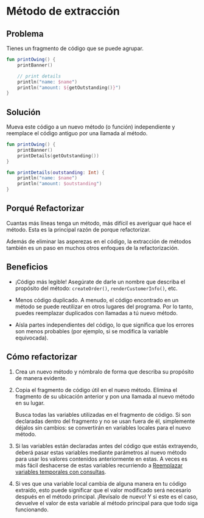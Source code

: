 # Método de extracción

## Problema

Tienes un fragmento de código que se puede agrupar.

```Kotlin
fun printOwing() {
    printBanner()

    // print details
    println("name: $name")
    println("amount: ${getOutstanding()}")
}
```

## Solución

Mueva este código a un nuevo método (o función) independiente y reemplace el código antiguo por una llamada al método.

```Kotlin
fun printOwing() {
    printBanner()
    printDetails(getOutstanding())
}

fun printDetails(outstanding: Int) {
    println("name: $name")
    println("amount: $outstanding")
}
```

## Porqué Refactorizar

Cuantas más líneas tenga un método, más difícil es averiguar qué hace el método. Esta es la principal razón de porque refactorizar.

Además de eliminar las asperezas en el código, la extracción de métodos también es un paso en muchos otros enfoques de la refactorización.

## Beneficios

* ¡Código más legible! Asegúrate de darle un nombre que describa el propósito del método: `createOrder()`, `renderCustomerInfo()`, etc.


* Menos código duplicado. A menudo, el código encontrado en un método se puede reutilizar en otros lugares del programa. Por lo tanto, puedes reemplazar duplicados con llamadas a tú nuevo método.


* Aísla partes independientes del código, lo que significa que los errores son menos probables (por ejemplo, si se modifica la variable equivocada).

## Cómo refactorizar

1. Crea un nuevo método y nómbralo de forma que describa su propósito de manera evidente.


2. Copia el fragmento de código útil en el nuevo método. Elimina el fragmento de su ubicación anterior y pon una llamada al nuevo método en su lugar.

     Busca todas las variables utilizadas en el fragmento de código. Si son declaradas dentro del fragmento y no se usan fuera de él, simplemente déjalos sin cambios: se convertirán en variables locales para el nuevo método.


3. Si las variables están declaradas antes del código que estás extrayendo, deberá pasar estas variables mediante parámetros al nuevo método para usar los valores contenidos anteriormente en estas. A veces es más fácil deshacerse de estas variables recurriendo a [Reemplazar variables temporales con consultas](./ReplaceTempwithQuery.md).


4. Si ves que una variable local cambia de alguna manera en tu código extraído, esto puede significar que el valor modificado será necesario después en el método principal. ¡Revísalo de nuevo! Y si este es el caso, devuelve el valor de esta variable al método principal para que todo siga funcionando.
